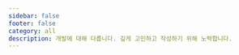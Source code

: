 ```yaml
---
sidebar: false
footer: false
category: all
description: 개발에 대해 다룹니다. 깊게 고민하고 작성하기 위해 노력합니다. 
---
```

<PostList />